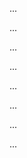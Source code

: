 <panel type="success" header=":trophy: Can explain some UML models :star::star::star::star:" expandable expanded no-close>

<panel type="success" header=":trophy: Can explain deployment diagrams :star::star::star::star:" expandable>
  <include src="../../book/modeling/modelingStructures/deploymentDiagrams/full.md" />
  <panel header=":dart: Evidence" expanded>

...

  </panel>
</panel>

<panel type="success" header=":trophy: Can explain component diagrams :star::star::star::star:" expandable>
  <include src="../../book/modeling/modelingStructures/componentDiagrams/full.md" />
  <panel header=":dart: Evidence" expanded>

...

  </panel>
</panel>

<panel type="success" header=":trophy: Can explain package diagrams :star::star::star::star:" expandable>
  <include src="../../book/modeling/modelingStructures/packageDiagrams/full.md" />
  <panel header=":dart: Evidence" expanded>

...

  </panel>
</panel>

<panel type="success" header=":trophy: Can explain composite structure diagrams :star::star::star::star:" expandable>
  <include src="../../book/modeling/modelingStructures/compositeStructureDiagrams/full.md" />
  <panel header=":dart: Evidence" expanded>

...

  </panel>
</panel>

<panel type="success" header=":trophy: Can explain timing diagrams :star::star::star::star:" expandable>
  <include src="../../book/modeling/modelingBehaviors/timingDiagrams/full.md" />
  <panel header=":dart: Evidence" expanded>

...

  </panel>
</panel>

<panel type="success" header=":trophy: Can explain interaction overview diagrams :star::star::star::star:" expandable>
  <include src="../../book/modeling/modelingBehaviors/interactionOverviewDiagrams/full.md" />
  <panel header=":dart: Evidence" expanded>

...

  </panel>
</panel>

<panel type="success" header=":trophy: Can explain communication diagrams :star::star::star::star:" expandable>
  <include src="../../book/modeling/modelingBehaviors/communicationDiagrams/full.md" />
  <panel header=":dart: Evidence" expanded>

...

  </panel>
</panel>

<panel type="success" header=":trophy: Can explain state machine diagrams :star::star::star::star:" expandable>
  <include src="../../book/modeling/modelingBehaviors/stateMachineDiagrams/full.md" />
  <panel header=":dart: Evidence" expanded>

...

  </panel>
</panel>

</panel>
